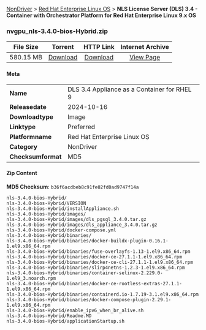 
[NonDriver](/README.md)  >  [Red Hat Enterprise Linux OS](/index/NonDriver/Red_Hat_Enterprise_Linux_OS.md)  >  **NLS License Server (DLS) 3.4 - Container with Orchestrator Platform for Red Hat Enterprise Linux 9.x OS**


### nvgpu_nls-3.4.0-bios-Hybrid.zip

| **File Size** | **Torrent**  | **HTTP Link** | **Internet Archive** |
|:-------------:|:------------:|:-------------:|:--------------------:|
| 580.15 MB |  [Download](https://archive.org/download/nvgpu_nls-3.4.0-bios-Hybrid.zip/nvgpu_nls-3.4.0-bios-Hybrid.zip_archive.torrent)       | [Download](https://archive.org/compress/nvgpu_nls-3.4.0-bios-Hybrid.zip) | [View Page](https://archive.org/details/nvgpu_nls-3.4.0-bios-Hybrid.zip)       |

#### Meta

<table>
<tr><td><strong>Name</strong></td><td>DLS 3.4 Appliance as a Container for RHEL 9</td></tr>
<tr><td><strong>Releasedate</strong></td><td>2024-10-16</td></tr>
<tr><td><strong>Downloadtype</strong></td><td>Image</td></tr>
<tr><td><strong>Linktype</strong></td><td>Preferred</td></tr>
<tr><td><strong>Platformname</strong></td><td>Red Hat Enterprise Linux OS</td></tr>
<tr><td><strong>Category</strong></td><td>NonDriver</td></tr>
<tr><td><strong>Checksumformat</strong></td><td>MD5</td></tr>
</table>

#### Zip Content

**MD5 Checksum**: `b36f6acdbeb8c91fe02fd0ad9747f14a`

```text
nls-3.4.0-bios-Hybrid/
nls-3.4.0-bios-Hybrid/VERSION
nls-3.4.0-bios-Hybrid/installAppliance.sh
nls-3.4.0-bios-Hybrid/images/
nls-3.4.0-bios-Hybrid/images/dls_pgsql_3.4.0.tar.gz
nls-3.4.0-bios-Hybrid/images/dls_appliance_3.4.0.tar.gz
nls-3.4.0-bios-Hybrid/docker-compose.yml
nls-3.4.0-bios-Hybrid/binaries/
nls-3.4.0-bios-Hybrid/binaries/docker-buildx-plugin-0.16.1-1.el9.x86_64.rpm
nls-3.4.0-bios-Hybrid/binaries/fuse-overlayfs-1.13-1.el9.x86_64.rpm
nls-3.4.0-bios-Hybrid/binaries/docker-ce-27.1.1-1.el9.x86_64.rpm
nls-3.4.0-bios-Hybrid/binaries/docker-ce-cli-27.1.1-1.el9.x86_64.rpm
nls-3.4.0-bios-Hybrid/binaries/slirp4netns-1.2.3-1.el9.x86_64.rpm
nls-3.4.0-bios-Hybrid/binaries/container-selinux-2.229.0-1.el9_3.noarch.rpm
nls-3.4.0-bios-Hybrid/binaries/docker-ce-rootless-extras-27.1.1-1.el9.x86_64.rpm
nls-3.4.0-bios-Hybrid/binaries/containerd.io-1.7.19-3.1.el9.x86_64.rpm
nls-3.4.0-bios-Hybrid/binaries/docker-compose-plugin-2.29.1-1.el9.x86_64.rpm
nls-3.4.0-bios-Hybrid/enable_ipv6_when_br_alive.sh
nls-3.4.0-bios-Hybrid/Readme.MD
nls-3.4.0-bios-Hybrid/applicationStartup.sh
```